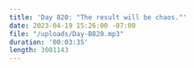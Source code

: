 ```yaml
---
title: 'Day 820: "The result will be chaos."'
date: 2023-04-19 15:26:00 -07:00
file: "/uploads/Day-B820.mp3"
duration: '00:03:35'
length: 3001143
---
```


